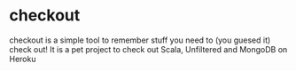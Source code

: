 checkout
========

checkout is a simple tool to remember stuff you need to (you guesed it) check out! It is a pet project to check out Scala, Unfiltered and MongoDB on Heroku